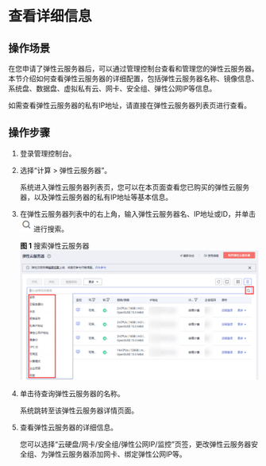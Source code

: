# 查看详细信息<a name="ZH-CN_TOPIC_0017130261"></a>

## 操作场景<a name="section3759917014179"></a>

在您申请了弹性云服务器后，可以通过管理控制台查看和管理您的弹性云服务器。本节介绍如何查看弹性云服务器的详细配置，包括弹性云服务器名称、镜像信息、系统盘、数据盘、虚拟私有云、网卡、安全组、弹性公网IP等信息。

如需查看弹性云服务器的私有IP地址，请直接在弹性云服务器列表页进行查看。

## 操作步骤<a name="section2937894314179"></a>

1.  登录管理控制台。
2.  选择“计算 \> 弹性云服务器”。

    系统进入弹性云服务器列表页，您可以在本页面查看您已购买的弹性云服务器，以及弹性云服务器的私有IP地址等基本信息。

3.  在弹性云服务器列表中的右上角，输入弹性云服务器名、IP地址或ID，并单击![](figures/02.png)进行搜索。

    **图 1**  搜索弹性云服务器<a name="fig2047366114179"></a>  
    ![](figures/搜索弹性云服务器.png "搜索弹性云服务器")

4.  单击待查询弹性云服务器的名称。

    系统跳转至该弹性云服务器详情页面。

5.  查看弹性云服务器的详细信息。

    您可以选择“云硬盘/网卡/安全组/弹性公网IP/监控”页签，更改弹性云服务器安全组、为弹性云服务器添加网卡、绑定弹性公网IP等。


